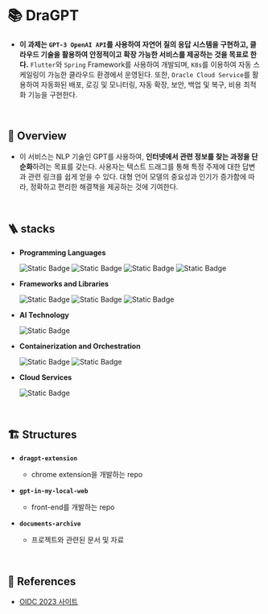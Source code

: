 # 📚 DraGPT

* **이 과제는 `GPT-3 OpenAI API`를 사용하여 자연어 질의 응답 시스템을 구현하고, 클라우드 기술을 활용하여 안정적이고 확장 가능한 서비스를 제공하는 것을 목표로 한다.** `Flutter`와 `Spring` Framework를 사용하여 개발되며, `K8s`를 이용하여 자동 스케일링이 가능한 클라우드 환경에서 운영된다. 또한, `Oracle Cloud Service`를 활용하여 자동화된 배포, 로깅 및 모니터링, 자동 확장, 보안, 백업 및 복구, 비용 최적화 기능을 구현한다.

<br>

## 🌅 Overview

* 이 서비스는 NLP 기술인 GPT를 사용하여, **인터넷에서 관련 정보를 찾는 과정을 단순화**하려는 목표를 갖는다. 사용자는 텍스트 드래그를 통해 특정 주제에 대한 답변과 관련 링크를 쉽게 얻을 수 있다. 대형 언어 모델의 중요성과 인기가 증가함에 따라, 정확하고 편리한 해결책을 제공하는 것에 기여한다.

<br>

## 🪜 stacks

* **Programming Languages**
  
  ![Static Badge](https://img.shields.io/badge/HTML-E34F26?logo=html5&logoColor=white)
  ![Static Badge](https://img.shields.io/badge/CSS-1572B6?logo=css3&logoColor=white)
  ![Static Badge](https://img.shields.io/badge/JavaScript-F7DF1E?logo=javascript&logoColor=white)
  ![Static Badge](https://img.shields.io/badge/OpenJDK-D3D3D3?logo=openjdk&logoColor=white)

* **Frameworks and Libraries**
  
  ![Static Badge](https://img.shields.io/badge/React-61DAFB?logo=react&logoColor=white)
  ![Static Badge](https://img.shields.io/badge/Express-000000?logo=express&logoColor=white)
  ![Static Badge](https://img.shields.io/badge/Spring-6DB33F?logo=spring&logoColor=white)

* **AI Technology**

  ![Static Badge](https://img.shields.io/badge/OpenAI-412991?logo=openai&logoColor=white)

* **Containerization and Orchestration**

  ![Static Badge](https://img.shields.io/badge/Kubernetes-326CE5?logo=kubernetes&logoColor=white)
  ![Static Badge](https://img.shields.io/badge/Docker-2496ED?logo=docker&logoColor=white)

* **Cloud Services**

  ![Static Badge](https://img.shields.io/badge/Oracle-F80000?logo=oracle&logoColor=white)

<br>

## 🏗️ Structures

* **`dragpt-extension`**
  
  - chrome extension을 개발하는 repo
 
* **`gpt-in-my-local-web`**
  
  - front-end를 개발하는 repo
 
* **`documents-archive`**
  
  - 프로젝트와 관련된 문서 및 자료

<br>

## 📘 References

* [OIDC 2023 사이트](https://www.oidc.co.kr/)

